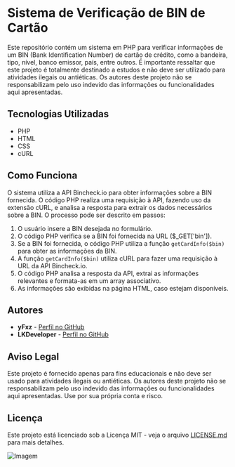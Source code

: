 # Sistema de Verificação de BIN de Cartão

Este repositório contém um sistema em PHP para verificar informações de um BIN (Bank Identification Number) de cartão de crédito, como a bandeira, tipo, nível, banco emissor, país, entre outros. É importante ressaltar que este projeto é totalmente destinado a estudos e não deve ser utilizado para atividades ilegais ou antiéticas. Os autores deste projeto não se responsabilizam pelo uso indevido das informações ou funcionalidades aqui apresentadas.

## Tecnologias Utilizadas

- PHP
- HTML
- CSS
- cURL

## Como Funciona

O sistema utiliza a API Bincheck.io para obter informações sobre a BIN fornecida. O código PHP realiza uma requisição à API, fazendo uso da extensão cURL, e analisa a resposta para extrair os dados necessários sobre a BIN. O processo pode ser descrito em passos:

1. O usuário insere a BIN desejada no formulário.
2. O código PHP verifica se a BIN foi fornecida na URL ($_GET['bin']).
3. Se a BIN foi fornecida, o código PHP utiliza a função `getCardInfo($bin)` para obter as informações da BIN.
4. A função `getCardInfo($bin)` utiliza cURL para fazer uma requisição à URL da API Bincheck.io.
5. O código PHP analisa a resposta da API, extrai as informações relevantes e formata-as em um array associativo.
6. As informações são exibidas na página HTML, caso estejam disponíveis.

## Autores

- **yFxz** - [Perfil no GitHub](https://github.com/yfxzdevs)
- **LKDeveloper** - [Perfil no GitHub](https://github.com/lucasdeveloperx)

## Aviso Legal

Este projeto é fornecido apenas para fins educacionais e não deve ser usado para atividades ilegais ou antiéticas. Os autores deste projeto não se responsabilizam pelo uso indevido das informações ou funcionalidades aqui apresentadas. Use por sua própria conta e risco.

## Licença

Este projeto está licenciado sob a Licença MIT - veja o arquivo [LICENSE.md](LICENSE.md) para mais detalhes.

![Imagem](https://media.discordapp.net/attachments/1064561225473736859/1227732854893449326/image.png?ex=66297a52&is=66170552&hm=30e1a29bb2cde8748d038be8328311eb0114dd0001eb7390cd239f97a8c97310&=&format=webp&quality=lossless&width=1007&height=478)
